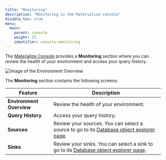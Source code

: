 ```yaml
---
title: "Monitoring"
description: "Monitoring in the Materialize console"
disable_toc: true
menu:
  main:
    parent: console
    weight: 25
    identifier: console-monitoring
---
```


The [Materialize Console](https://console.materialize.com/) provides a
**Monitoring** section where you can review the health of your environment and
access your query history.

![Image of the Environment Overview](/images/console/console-environment-overview.png "Environment overview")

The **Monitoring** section contains the following screens:

| Feature | Description |
|---------|-------------|
| **Environment Overview** | Review the health of your environment. |
| **Query History** | Access your query history. |
| **Sources** | Review your sources. You can select a source to go to its [Database object explorer page](/console/data/). |
| **Sinks** | Review your sinks. You can select a sink to go to its [Database object explorer page](/console/data/). |
